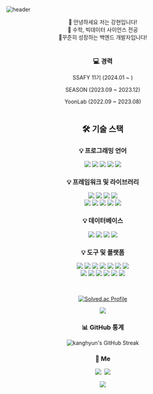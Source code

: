 ![header](https://capsule-render.vercel.app/api?type=rounded&color=0:fc466b,100:3f5efb&height=200&section=header&text=Kanghyun's%20github&fontSize=70&fontColor=ffffff)


<div align="center">  
👋 안녕하세요 저는 강현입니다! <br>
🌟 수학, 빅데이터 사이언스 전공  <br>
💫꾸준히 성장하는 백엔드 개발자입니다!
<br><br>

<h3 align="center"> 💻 경력 </h3>

SSAFY 11기 (2024.01 ~ )

SEASON (2023.09 ~ 2023.12)

YoonLab (2022.09 ~ 2023.08)
<br><br>

<h2 align="center"> 🛠 기술 스택 </h2>

<h3 align="center"> 💡 프로그래밍 언어 </h3>
<div align="center">
  <img src="https://img.shields.io/badge/Java-ED8B00?style=flat-square&logo=openjdk&logoColor=white">
  <img src="https://img.shields.io/badge/JavaScript-F7DF1E?style=flat-square&logo=javascript&logoColor=white">
  <img src="https://img.shields.io/badge/Python-3776AB?style=flat-square&logo=python&logoColor=white">
  <img src="https://img.shields.io/badge/R-276DC3?style=flat-square&logo=R&logoColor=white">
  <img src="https://img.shields.io/badge/SAS-0086A8?style=flat-square&logo=SAS&logoColor=white">
</div>

<h3 align="center"> 💡 프레임워크 및 라이브러리 </h3>
<div align="center">
  <img src="https://img.shields.io/badge/Spring-6DB33F?style=flat-square&logo=spring&logoColor=white">
  <img src="https://img.shields.io/badge/Spring%20Boot-6DB33F?style=flat-square&logo=springboot&logoColor=white">
  <img src="https://img.shields.io/badge/Spring%20Data%20JPA-6DB33F?style=flat-square&logo=spring&logoColor=white">
  <img src="https://img.shields.io/badge/JSP-007396?style=flat-square&logo=jsp&logoColor=white">
  <br>
  <img src="https://img.shields.io/badge/React-61DAFB?style=flat-square&logo=react&logoColor=white">
  <img src="https://img.shields.io/badge/Vue-4FC08D?style=flat-square&logo=vuedotjs&logoColor=white">
  <img src="https://img.shields.io/badge/Angular-DD0031?style=flat-square&logo=angular&logoColor=white">
  <img src="https://img.shields.io/badge/Node.js-339933?style=flat-square&logo=nodedotjs&logoColor=white">
  <img src="https://img.shields.io/badge/Express.js-000000?style=flat-square&logo=express&logoColor=white">
</div>

<h3 align="center"> 💡 데이터베이스 </h3>
<div align="center">
  <img src="https://img.shields.io/badge/MySQL-4479A1?style=flat-square&logo=MySQL&logoColor=white">
  <img src="https://img.shields.io/badge/MariaDB-003545?style=flat-square&logo=mariadb&logoColor=white">
  <img src="https://img.shields.io/badge/Redis-DC382D?style=flat-square&logo=Redis&logoColor=white">
  <img src="https://img.shields.io/badge/MongoDB-47A248?style=flat-square&logo=mongodb&logoColor=white">
</div>

<h3 align="center"> 💡 도구 및 플랫폼 </h3>
<div align="center">
  <img src="https://img.shields.io/badge/Ubuntu-E95420?style=flat-square&logo=ubuntu&logoColor=white">
  <img src="https://img.shields.io/badge/Docker-2496ED?style=flat-square&logo=Docker&logoColor=white">
  <img src="https://img.shields.io/badge/GitHub-181717?style=flat-square&logo=GitHub&logoColor=white">
  <img src="https://img.shields.io/badge/Notion-000000?style=flat-square&logo=Notion&logoColor=white">
  <img src="https://img.shields.io/badge/Jira-0052CC?style=flat-square&logo=Jira&logoColor=white">
  <img src="https://img.shields.io/badge/Swagger-%23Clojure?style=flat-square&logo=swagger&logoColor=white">
  <img src="https://img.shields.io/badge/Mattermost-0072C6?style=flat-square&logo=Mattermost&logoColor=white">
  <br>
  <img src="https://img.shields.io/badge/Figma-F24E1E?style=flat-square&logo=Figma&logoColor=white">
  <img src="https://img.shields.io/badge/Eclipse%20IDE-2C2255?style=flat-square&logo=EclipseIDE&logoColor=white">
  <img src="https://img.shields.io/badge/IntelliJ%20IDEA-000000?style=flat-square&logo=IntelliJIDEA&logoColor=white">
  <img src="https://img.shields.io/badge/Visual%20Studio%20Code-007ACC?style=flat-square&logo=VisualStudioCode&logoColor=white">
  <img src="https://img.shields.io/badge/GitLab-FC6D26?style=flat-square&logo=gitlab&logoColor=white">
  <img src="https://img.shields.io/badge/Git-%23F05033.svg?style=flat-square&logo=git&logoColor=white">
</div>

<br><br>
[![Solved.ac Profile](http://mazassumnida.wtf/api/v2/generate_badge?boj=lkh0131)](https://solved.ac/lkh0131)

<img src="http://mazandi.herokuapp.com/api?handle=lkh0131&theme=warm"/>

<h3 align="center"> 📊 GitHub 통계 </h3>

![kanghyun's GitHub Streak](https://github-readme-streak-stats.herokuapp.com/?user=kkanghyuny&theme=radical)

<h3 align="center"> 👀 Me </h3>

<p align="center">
  <a href="https://www.instagram.com/kkanghyuny/"><img src="https://img.shields.io/badge/Instagram-E4405F?style=flat-square&logo=Instagram&logoColor=white&link=https://www.instagram.com/kkanghyuny/"/></a>&nbsp
  <a href="mailto:lkh000131@naver.com"><img src="https://img.shields.io/badge/Gmail-d14836?style=flat-square&logo=Gmail&logoColor=white&link=lkh000131@naver.com"/></a>
</p>

<p align="center">
  <a href="https://hits.seeyoufarm.com"><img src="https://hits.seeyoufarm.com/api/count/incr/badge.svg?url=https%3A%2F%2Fgithub.com%2Fkkanghyuny&count_bg=%236a82fb&title_bg=%23757575&icon=github.svg&icon_color=%23ffffff&title=hits&edge_flat=false"/></a>
</p>


